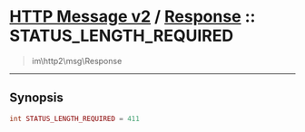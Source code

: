 # [HTTP Message v2](http2.md) / [Response](http2-Response.md) :: STATUS_LENGTH_REQUIRED
 > im\http2\msg\Response
____

## Synopsis
```php
int STATUS_LENGTH_REQUIRED = 411
```
